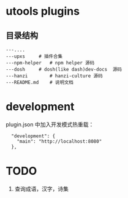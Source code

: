 # utools plugins

## 目录结构
```
---....
---upxs		# 插件合集
---npm-helper	# npm helper 源码
---dosh		# dosh(like dash)dev-docs  源码
---hanzi		# hanzi-culture 源码
---README.md	# 说明文档
```

# development
plugin.json 中加入开发模式热重载：
```
  "development": {
    "main": "http://localhost:8080"
  },
```



# TODO
1. 查询成语，汉字，诗集


